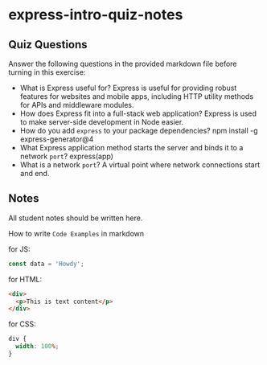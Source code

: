 # express-intro-quiz-notes

## Quiz Questions

Answer the following questions in the provided markdown file before turning in this exercise:

- What is Express useful for?
  Express is useful for providing robust features for websites and mobile apps, including HTTP utility methods for APIs and middleware modules.
- How does Express fit into a full-stack web application?
  Express is used to make server-side development in Node easier.
- How do you add `express` to your package dependencies?
  npm install -g express-generator@4
- What Express application method starts the server and binds it to a network `port`?
  express(app)
- What is a network `port`?
  A virtual point where network connections start and end.

## Notes

All student notes should be written here.

How to write `Code Examples` in markdown

for JS:

```javascript
const data = 'Howdy';
```

for HTML:

```html
<div>
  <p>This is text content</p>
</div>
```

for CSS:

```css
div {
  width: 100%;
}
```
